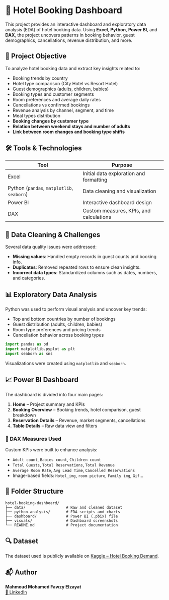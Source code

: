 # 🏨 Hotel Booking Dashboard

This project provides an interactive dashboard and exploratory data analysis (EDA) of hotel booking data. Using **Excel**, **Python**, **Power BI**, and **DAX**, the project uncovers patterns in booking behavior, guest demographics, cancellations, revenue distribution, and more.

## 🎯 Project Objective

To analyze hotel booking data and extract key insights related to:

- Booking trends by country  
- Hotel type comparison (City Hotel vs Resort Hotel)  
- Guest demographics (adults, children, babies)  
- Booking types and customer segments  
- Room preferences and average daily rates  
- Cancellations vs confirmed bookings  
- Revenue analysis by channel, segment, and time  
- Meal types distribution  
- **Booking changes by customer type**  
- **Relation between weekend stays and number of adults**  
- **Link between room changes and booking type shifts**

## 🛠️ Tools & Technologies

| Tool        | Purpose                                 |
|-------------|-----------------------------------------|
| Excel       | Initial data exploration and formatting |
| Python (`pandas`, `matplotlib`, `seaborn`) | Data cleaning and visualization |
| Power BI    | Interactive dashboard design            |
| DAX         | Custom measures, KPIs, and calculations |

## 🧪 Data Cleaning & Challenges

Several data quality issues were addressed:
- **Missing values**: Handled empty records in guest counts and booking info.
- **Duplicates**: Removed repeated rows to ensure clean insights.
- **Incorrect data types**: Standardized columns such as dates, numbers, and categories.

## 📊 Exploratory Data Analysis

Python was used to perform visual analysis and uncover key trends:
- Top and bottom countries by number of bookings
- Guest distribution (adults, children, babies)
- Room type preferences and pricing trends
- Cancellation behavior across booking types

```python
import pandas as pd
import matplotlib.pyplot as plt
import seaborn as sns
```

Visualizations were created using `matplotlib` and `seaborn`.

## 📈 Power BI Dashboard

The dashboard is divided into four main pages:

1. **Home** – Project summary and KPIs  
2. **Booking Overview** – Booking trends, hotel comparison, guest breakdown  
3. **Reservation Details** – Revenue, market segments, cancellations  
4. **Table Details** – Raw data view and filters  

### 📌 DAX Measures Used

Custom KPIs were built to enhance analysis:

- `Adult count`, `Babies count`, `Children count`
- `Total Guests`, `Total Reservations`, `Total Revenue`
- `Average Room Rate`, `Avg Lead Time`, `Cancelled Reservations`
- Image-based fields: `Hotel_img`, `room picture`, `Family img`, `Gif`...

## 📂 Folder Structure

```
hotel-booking-dashboard/
├── data/                  # Raw and cleaned dataset
├── python-analysis/       # EDA scripts and charts
├── dashboard/             # Power BI (.pbix) file
├── visuals/               # Dashboard screenshots
└── README.md              # Project documentation
```

## 🔍 Dataset

The dataset used is publicly available on [Kaggle – Hotel Booking Demand](https://www.kaggle.com/datasets/jessemostipak/hotel-booking-demand).

## 📬 Author

**Mahmoud Mohamed Fawzy Elzayat**  
[🔗 LinkedIn](https://www.linkedin.com/in/mahmoud-elzayat-data-analysis)
